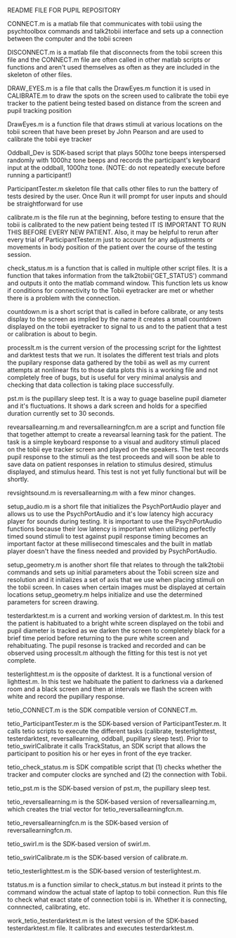 README FILE FOR PUPIL REPOSITORY

CONNECT.m is a matlab file that communicates with 
tobii using the psychtoolbox commands and talk2tobii
interface and sets up a connection between the computer
and the tobii screen

DISCONNECT.m is a matlab file that disconnects from the tobii
screen this file and the CONNECT.m file are often called in other
matlab scripts or functions and aren't used themselves as often
as they are included in the skeleton of other files.

DRAW_EYES.m is a file that calls the DrawEyes.m function it is used
in CALIBRATE.m to draw the spots on the screen used to calibrate the
tobii eye tracker to the patient being tested based on distance from
the screen and pupil tracking position

DrawEyes.m is a function file that draws stimuli at various locations
on the tobii screen that have been preset by John Pearson and are used
to calibrate the tobii eye tracker

Oddball_Dev is SDK-based script that plays 500hz tone beeps interspersed randomly 
with 1000hz tone beeps and records the participant's keyboard input at the 
oddball, 1000hz tone. (NOTE: do not repeatedly execute before running a participant!)

ParticipantTester.m skeleton file that calls other files to run the
battery of tests desired by the user. Once Run it will prompt for
user inputs and should be straightforward for use

calibrate.m is the file run at the beginning, before testing to ensure
that the tobii is calibrated to the new patient being tested IT IS IMPORTANT TO
RUN THIS BEFORE EVERY NEW PATIENT. Also, it may be helpful to rerun after every
trial of ParticipantTester.m just to account for any adjustments or movements in
body position of the patient over the course of the testing session.

check_status.m is a function that is called in multiple other script files. It is
a function that takes information from the talk2tobii('GET_STATUS') command and 
outputs it onto the matlab command window. This function lets us know if conditions for
connectivity to the Tobii eyetracker are met or whether there is a problem with the
connection.

countdown.m is a short script that is called in before calibrate,
or any tests display to the screen as implied by the name it creates
a small countdown displayed on the tobii eyetracker to signal to us
and to the patient that a test or calibration is about to begin.

processlt.m is the current version of the processing script for the lighttest and darktest
tests that we run. It isolates the different test trials and plots the pupilary response 
data gathered by the tobii as well as my current attempts at nonlinear fits to those data plots
this is a working file and not completely free of bugs, but is useful for very minimal analysis
and checking that data collection is taking place successfully.

pst.m is the pupillary sleep test. It is a way to guage baseline pupil diameter and it's fluctuations.
It shows a dark screen and holds for a specified duration currently set to 30 seconds.

revearsallearning.m and reversallearningfcn.m are a script and function file
that together attempt to create a revearsal learning task for the patient. 
The task is a simple keyboard response to a visual and auditory stimuli placed
on the tobii eye tracker screen and played on the speakers. The test records pupil
response to the stimuli as the test proceeds and will soon be able to save data on
patient responses in relation to stimulus desired, stimulus displayed, and stimulus
heard. This test is not yet fully functional but will be shortly.

revsightsound.m is reversallearning.m with a few minor changes.

setup_audio.m is a short file that initializes the PsychPortAudio player and allows us
to use the PsychPortAudio and it's low latency high accuracy player for sounds during
testing. It is important to use the PsychPortAudio functions because their low latency
is important when utilizing perfectly timed sound stimuli to test against pupil response
timing becomes an important factor at these millisecond timescales and the built in matlab
player doesn't have the finess needed and provided by PsychPortAudio.

setup_geometry.m is another short file that relates to through the talk2tobii commands and
sets up initial parameters about the Tobii screen size and resolution and it initializes a
set of axis that we use when placing stimuli on the tobii screen. In cases when certain 
images must be displayed at certain locations setup_geometry.m helps initialize and use the
determined parameters for screen drawing.

testerdarktest.m is a current and working version of darktest.m. In this test the patient is
habituated to a bright white screen displayed on the tobii and pupil diameter is tracked as
we darken the screen to completely black for a brief time period before returning to the pure
white screen and rehabituating. The pupil resonse is tracked and recorded and can be observed
using processlt.m although the fitting for this test is not yet complete.

testerlighttest.m is the opposite of darktest. It is a functional version of lighttest.m. In this
test we habituate the patient to darkness via a darkened room and a black screen and then at
intervals we flash the screen with white and record the pupillary response.

tetio_CONNECT.m is the SDK compatible version of CONNECT.m.

tetio_ParticipantTester.m is the SDK-based version of ParticipantTester.m. It calls tetio scripts
to execute the different tasks (calibrate, testerlighttest, testerdarktest, reversallearning, oddball,
pupillary sleep test). Prior to tetio_swirlCalibrate it calls TrackStatus, an SDK script that allows 
the participant to position his or her eyes in front of the eye tracker.

tetio_check_status.m is SDK compatible script that (1) checks whether the tracker and computer 
clocks are synched and (2) the connection with Tobii.

tetio_pst.m is the SDK-based version of pst.m, the pupillary sleep test.

tetio_reversallearning.m is the SDK-based version of reversallearning.m, which creates the trial vector
for tetio_reversallearningfcn.m.

tetio_reversallearningfcn.m is the SDK-based version of reversallearningfcn.m.

tetio_swirl.m is the SDK-based version of swirl.m.

tetio_swirlCalibrate.m is the SDK-based version of calibrate.m.

tetio_testerlighttest.m is the SDK-based version of testerlightest.m.

tstatus.m is a function similar to check_status.m but instead it prints to the command window
the actual state of laptop to tobii connection. Run this file to check what exact state of connection
tobii is in. Whether it is connecting, connnected, calibrating, etc.

work_tetio_testerdarktest.m is the latest version of the SDK-based testerdarktest.m file. It calibrates
and executes testerdarktest.m. 
